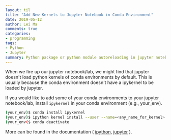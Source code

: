 ```yaml
---
layout: til
title: "Add New Kernels to Jupyter Notebook in Conda Environment"
date: 2019-05-12
author: Lei Ma
comments: true
categories:
- programming
tags:
- Python
- Jupyter
summary: Python package or python module autoreloading in jupyter notebook
---
```


When we fire up our jupyter notebook/lab, we might find that jupyter doesn't load python kernels of conda environments by default. This is usually because the conda environment doesn't have a ipykernel to be loaded by jupyter.

If you would like to add some of your conda environments to your jupyter notebook/lab, install `ipykernel` in your conda environment (e.g., your_env).

```bash
(your_env)$ conda install ipykernel
(your_env)$ ipython kernel install --user --name=<any_name_for_kernel>
(your_env($ conda deactivate
```

More can be found in the documentation ( [ipython](https://ipython.readthedocs.io/en/latest/install/kernel_install.html), [jupyter](https://jupyter.readthedocs.io/en/latest/install-kernel.html) ).

